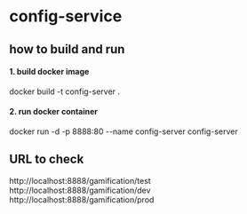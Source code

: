 # config-service

## how to build and run
#### 1. build docker image
docker build -t config-server .

#### 2. run docker container
docker run -d -p 8888:80 --name config-server config-server 

## URL to check
http://localhost:8888/gamification/test
http://localhost:8888/gamification/dev
http://localhost:8888/gamification/prod